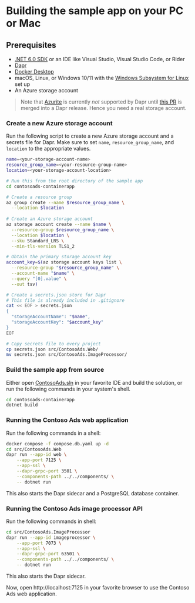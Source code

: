 # Building the sample app on your PC or Mac

## Prerequisites

* [.NET 6.0 SDK](https://dotnet.microsoft.com/en-us/download/dotnet/6.0) or an IDE like Visual Studio, Visual Studio Code, or Rider
* [Dapr](https://docs.dapr.io/getting-started/install-dapr-cli/)
* [Docker Desktop](https://docs.docker.com/docker-desktop/install/) 
* macOS, Linux, or Windows 10/11 with the [Windows Subsystem for Linux](https://docs.microsoft.com/en-us/windows/wsl/) set up
* An Azure storage account

> Note that [Azurite](https://docs.microsoft.com/en-us/azure/storage/common/storage-use-azurite?toc=%2Fazure%2Fstorage%2Fblobs%2Ftoc.json&tabs=visual-studio) 
> is currently _not_ supported by Dapr until [this PR](https://github.com/dapr/components-contrib/pull/1692) is merged into a Dapr release. 
> Hence you need a real storage account.

### Create a new Azure storage account

Run the following script to create a new Azure storage account and a secrets file for Dapr. 
Make sure to set `name`, `resource_group_name`, and `location` to the appropriate values.

```bash
name=<your-storage-account-name>
resource_group_name=<your-resource-group-name>
location=<your-storage-account-location>

# Run this from the root directory of the sample app
cd contosoads-containerapp

# Create a resource group
az group create --name $resource_group_name \
  --location $location
  
# Create an Azure storage account
az storage account create --name $name \
  --resource-group $resource_group_name \
  --location $location \
  --sku Standard_LRS \
  --min-tls-version TLS1_2

# Obtain the primary storage account key
account_key=$(az storage account keys list \
  --resource-group "$resource_group_name" \
  --account-name "$name" \
  --query "[0].value" \
  --out tsv)

# Create a secrets.json store for Dapr
# This file is already included in .gitignore
cat << EOF > secrets.json
{
  "storageAccountName": "$name",
  "storageAccountKey": "$account_key"
}
EOF

# Copy secrets file to every project
cp secrets.json src/ContosoAds.Web/
mv secrets.json src/ContosoAds.ImageProcessor/ 
```

### Build the sample app from source 

Either open [ContosoAds.sln](ContosoAds.sln) in your favorite IDE and build the solution, or run the 
following commands in your system's shell.

```bash
cd contosoads-containerapp
dotnet build
```

### Running the Contoso Ads web application

Run the following commands in a shell:

```bash
docker compose -f compose.db.yaml up -d
cd src/ContosoAds.Web
dapr run --app-id web \
	--app-port 7125 \
	--app-ssl \
	--dapr-grpc-port 3501 \
	--components-path ../../components/ \
	-- dotnet run
```

This also starts the Dapr sidecar and a PostgreSQL database container.

### Running the Contoso Ads image processor API

Run the following commands in shell:

```bash
cd src/ContosoAds.ImageProcessor
dapr run --app-id imageprocessor \
	--app-port 7073 \
	--app-ssl \
	--dapr-grpc-port 63501 \
	--components-path ../../components/ \
	-- dotnet run
```

This also starts the Dapr sidecar.

Now, open http://localhost:7125 in your favorite browser to use the Contoso Ads web application.